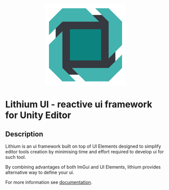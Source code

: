 <p align="center"><img src="Assets~/logo.png" alt="lithium-ui-logo" width="256" height="256" /></p>

# Lithium UI - reactive ui framework for Unity Editor

## Description

Lithium is an ui framework built on top of UI Elements designed to simplify editor tools creation by minimising time and effort required to develop ui for such tool.

By combining advantages of both ImGui and UI Elements, lithium provides alternative way to define your ui.

For more information see [documentation](Documentation~/ui.lithium.md).
